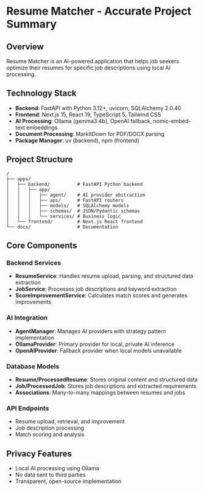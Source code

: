 # Resume Matcher - Accurate Project Summary

## Overview
Resume Matcher is an AI-powered application that helps job seekers optimize their resumes for specific job descriptions using local AI processing.

## Technology Stack
- **Backend**: FastAPI with Python 3.12+, uvicorn, SQLAlchemy 2.0.40
- **Frontend**: Next.js 15, React 19, TypeScript 5, Tailwind CSS
- **AI Processing**: Ollama (gemma3:4b), OpenAI fallback, nomic-embed-text embeddings
- **Document Processing**: MarkItDown for PDF/DOCX parsing
- **Package Manager**: uv (backend), npm (frontend)

## Project Structure
```
/
├── apps/
│   ├── backend/          # FastAPI Python backend
│   │   ├── app/          
│   │   │   ├── agent/    # AI provider abstraction
│   │   │   ├── api/      # FastAPI routers
│   │   │   ├── models/   # SQLAlchemy models
│   │   │   ├── schemas/  # JSON/Pydantic schemas
│   │   │   └── services/ # Business logic
│   └── frontend/         # Next.js React frontend
└── docs/                 # Documentation
```

## Core Components

### Backend Services
- **ResumeService**: Handles resume upload, parsing, and structured data extraction
- **JobService**: Processes job descriptions and keyword extraction
- **ScoreImprovementService**: Calculates match scores and generates improvements

### AI Integration
- **AgentManager**: Manages AI providers with strategy pattern implementation
- **OllamaProvider**: Primary provider for local, private AI inference
- **OpenAIProvider**: Fallback provider when local models unavailable

### Database Models
- **Resume/ProcessedResume**: Stores original content and structured data
- **Job/ProcessedJob**: Stores job descriptions and extracted requirements
- **Associations**: Many-to-many mappings between resumes and jobs

### API Endpoints
- Resume upload, retrieval, and improvement
- Job description processing
- Match scoring and analysis

## Privacy Features
- Local AI processing using Ollama
- No data sent to third parties
- Transparent, open-source implementation
